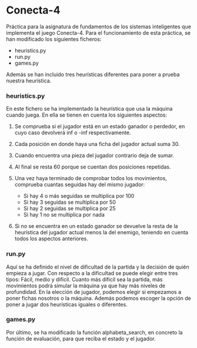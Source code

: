 # Conecta-4
Práctica para la asignatura de fundamentos de los sistemas inteligentes que implementa
el juego Conecta-4.
Para el funcionamiento de esta práctica, se han modificado los siguientes ficheros:

* heuristics.py
* run.py
* games.py

Además se han incluido tres heurísticas diferentes para poner a prueba nuestra heurística.

### heuristics.py
En este fichero se ha implementado la heurística que usa la máquina cuando juega.
En ella se tienen en cuenta los siguientes aspectos:

1. Se comprueba si el jugador está en un estado ganador o perdedor, en cuyo caso devolverá inf o -inf respectivamente.
2. Cada posición en donde haya una ficha del jugador actual suma 30.
3. Cuando encuentra una pieza del jugador contrario deja de sumar.
4. Al final se resta 60 porque se cuentan dos posiciones repetidas.
5. Una vez haya terminado de comprobar todos los movimientos, comprueba cuantas seguidas hay del mismo jugador:

    * Si hay 4 o más seguidas se multiplica por 100
    * Si hay 3 seguidas se multiplica por 50
    * Si hay 2 seguidas se multiplica por 25
    * Si hay 1 no se multiplica por nada

6. Si no se encuentra en un estado ganador se devuelve la resta de la heurística del jugador actual menos la del enemigo, teniendo en cuenta todos los aspectos anteriores.

### run.py
Aquí se ha definido el nivel de dificultad de la partida y la decisión de quién empieza a jugar.
Con respecto a la dificultad se puede elegir entre tres tipos:
Fácil, medio y difícil. Cuanto más dificil sea la partida, más movimientos podrá simular la máquina ya que
hay más niveles de profundidad. En la elección de jugador, podemos elegir si empezamos a poner fichas nosotros o la máquina. Además podemos escoger la opción de poner
a jugar dos heurísticas iguales o diferentes.

### games.py
Por último, se ha modificado la función alphabeta_search, en concreto la función de evaluación, para que reciba el estado y el jugador.
